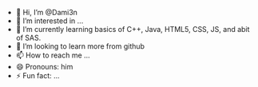 - 👋 Hi, I’m @Dami3n
- 👀 I’m interested in ...
- 🌱 I’m currently learning basics of C++, Java, HTML5, CSS, JS, and abit of SAS.
- 💞️ I’m looking to learn more from github
- 📫 How to reach me ...
- 😄 Pronouns: him
- ⚡ Fun fact: ...

<!---
D43N/D43N is a ✨ special ✨ repository because its `README.md` (this file) appears on your GitHub profile.
You can click the Preview link to take a look at your changes.
--->
